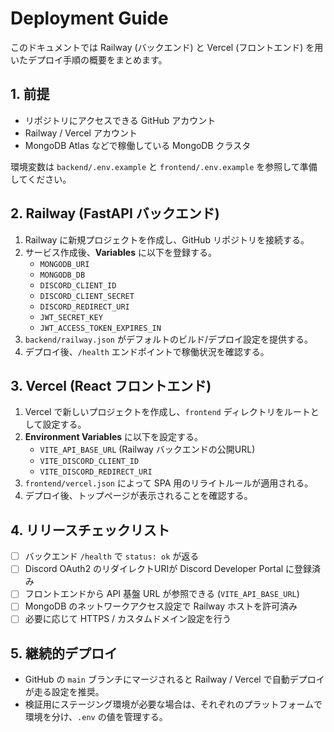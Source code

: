 # Deployment Guide

このドキュメントでは Railway (バックエンド) と Vercel (フロントエンド) を用いたデプロイ手順の概要をまとめます。

## 1. 前提
- リポジトリにアクセスできる GitHub アカウント
- Railway / Vercel アカウント
- MongoDB Atlas などで稼働している MongoDB クラスタ

環境変数は `backend/.env.example` と `frontend/.env.example` を参照して準備してください。

## 2. Railway (FastAPI バックエンド)
1. Railway に新規プロジェクトを作成し、GitHub リポジトリを接続する。
2. サービス作成後、**Variables** に以下を登録する。
   - `MONGODB_URI`
   - `MONGODB_DB`
   - `DISCORD_CLIENT_ID`
   - `DISCORD_CLIENT_SECRET`
   - `DISCORD_REDIRECT_URI`
   - `JWT_SECRET_KEY`
   - `JWT_ACCESS_TOKEN_EXPIRES_IN`
3. `backend/railway.json` がデフォルトのビルド/デプロイ設定を提供する。
4. デプロイ後、`/health` エンドポイントで稼働状況を確認する。

## 3. Vercel (React フロントエンド)
1. Vercel で新しいプロジェクトを作成し、`frontend` ディレクトリをルートとして設定する。
2. **Environment Variables** に以下を設定する。
   - `VITE_API_BASE_URL` (Railway バックエンドの公開URL)
   - `VITE_DISCORD_CLIENT_ID`
   - `VITE_DISCORD_REDIRECT_URI`
3. `frontend/vercel.json` によって SPA 用のリライトルールが適用される。
4. デプロイ後、トップページが表示されることを確認する。

## 4. リリースチェックリスト
- [ ] バックエンド `/health` で `status: ok` が返る
- [ ] Discord OAuth2 のリダイレクトURIが Discord Developer Portal に登録済み
- [ ] フロントエンドから API 基盤 URL が参照できる (`VITE_API_BASE_URL`)
- [ ] MongoDB のネットワークアクセス設定で Railway ホストを許可済み
- [ ] 必要に応じて HTTPS / カスタムドメイン設定を行う

## 5. 継続的デプロイ
- GitHub の `main` ブランチにマージされると Railway / Vercel で自動デプロイが走る設定を推奨。
- 検証用にステージング環境が必要な場合は、それぞれのプラットフォームで環境を分け、`.env` の値を管理する。

